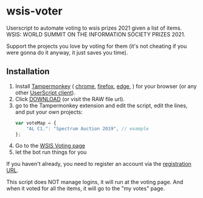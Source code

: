 # wsis-voter

Userscript to automate voting to wsis prizes 2021 given a list of items.  
WSIS: WORLD SUMMIT ON THE INFORMATION SOCIETY PRIZES 2021.

Support the projects you love by voting for them (it's not cheating if you were gonna do it anyway, it just saves you time).

## Installation

1. Install [Tampermonkey](install:tampermonkey-chrome) (
  [chrome](install:tampermonkey-chrome),
  [firefox](install:tampermonkey-firefox),
  [edge](install:tampermonkey-edge),
  ) for your browser (or any other [UserScript client][guide:get-user-script]).
2. Click [DOWNLOAD][download-link] (or visit the RAW file url).
3. go to the Tampermonkey extension and edit the script, edit the lines, and put your own projects:
    ```js
    var voteMap = {
        "AL C1.": "Spectrum Auction 2019", // example
    };
    ```
4. Go to the [WSIS ‏Voting page](https://www.itu.int/net4/wsis/stocktaking/Account/Login?ReturnUrl=/net4/wsis/stocktaking/Prizes/2021/Vote)
5. let the bot run things for you

If you haven't already, you need to register an account via the [registration URL](https://www.itu.int/net4/wsis/stocktaking/Account/Register?ReturnUrl=%2Fnet4%2Fwsis%2Fstocktaking%2FPrizes%2F2021%2FVote).

This script does NOT manage logins, it will run at the voting page. And when it voted for all the items, it will go to the "my votes" page.


[download-link]: https://github.com/FarisHijazi/wsis-voter/raw/master/vote.user.js
[guide:get-user-script]: https://openuserjs.org/about/Userscript-Beginners-HOWTO#how-do-i-get-going-
[guide:userscript]: https://simply-how.com/enhance-and-fine-tune-any-web-page-the-complete-user-scripts-guide#section-2
[guide:browser-API-beta]: https://www.tampermonkey.net/faq.php#Q302
[guide:browser-API-beta-gif]: https://www.tampermonkey.net/images/animated/gm_download.gif
[install:tampermonkey-chrome]: https://www.tampermonkey.net/index.php?ext=dhdg&browser=chrome
[install:tampermonkey-firefox]: https://www.tampermonkey.net/index.php?ext=dhdg&browser=firefox
[install:tampermonkey-edge]: https://www.tampermonkey.net/index.php?ext=dhdg&browser=edge

[chrome-icon]: https://imgur.com/3C4iKO0.png
[firefox-icon]: https://imgur.com/Dy442GK.png
[edge-icon]: https://imgur.com/RlmwPGO.png
[opera-icon]: https://imgur.com/nSJ9htU.png
[safari-icon]: https://imgur.com/ENbaWUu.png
[webbrowser-icon]: https://imgur.com/EuDp4vP.png
[brave-icon]: https://imgur.com/z8yjLZ2.png
[torr-icon]: https://imgur.com/uhb8M86.png
